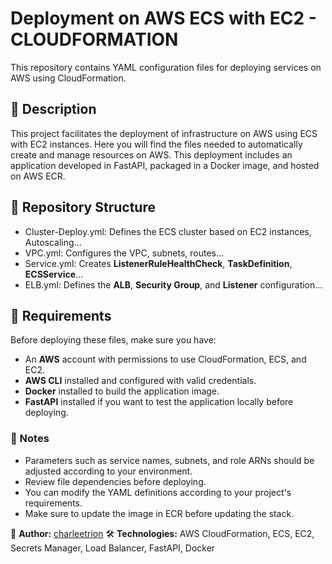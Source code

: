 # Deployment on AWS ECS with EC2 - CLOUDFORMATION

This repository contains YAML configuration files for deploying services on AWS using CloudFormation.

## 🚀 Description

This project facilitates the deployment of infrastructure on AWS using ECS ​​with EC2 instances. Here you will find the files needed to automatically create and manage resources on AWS.
This deployment includes an application developed in FastAPI, packaged in a Docker image, and hosted on AWS ECR.

## 📂 Repository Structure
* Cluster-Deploy.yml: Defines the ECS cluster based on EC2 instances, Autoscaling...
* VPC.yml: Configures the VPC, subnets, routes...
* Service.yml: Creates **ListenerRuleHealthCheck**, **TaskDefinition**, **ECSService**...
* ELB.yml: Defines the **ALB**, **Security Group**, and **Listener** configuration...

## 📌 Requirements

Before deploying these files, make sure you have:

- An **AWS** account with permissions to use CloudFormation, ECS, and EC2.
- **AWS CLI** installed and configured with valid credentials.
- **Docker** installed to build the application image.
- **FastAPI** installed if you want to test the application locally before deploying.

### 📌 Notes

- Parameters such as service names, subnets, and role ARNs should be adjusted according to your environment.
- Review file dependencies before deploying.
- You can modify the YAML definitions according to your project's requirements.
- Make sure to update the image in ECR before updating the stack.

📌 **Author:** [charleetrion](https://github.com/charleetrion)
🛠️ **Technologies:** AWS CloudFormation, ECS, EC2, Secrets Manager, Load Balancer, FastAPI, Docker
